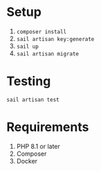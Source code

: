 # Setup
1. `composer install`
2. `sail artisan key:generate`
3. `sail up`
4. `sail artisan migrate`

# Testing
```
sail artisan test
```

# Requirements
1. PHP 8.1 or later
2. Composer
3. Docker
